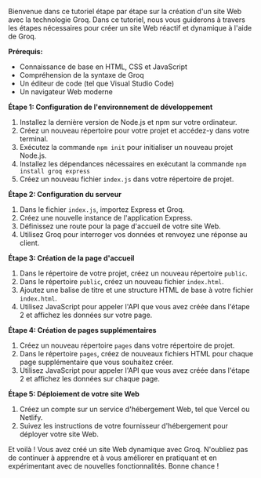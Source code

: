 Bienvenue dans ce tutoriel étape par étape sur la création d'un site Web avec la technologie Groq. Dans ce tutoriel, nous vous guiderons à travers les étapes nécessaires pour créer un site Web réactif et dynamique à l'aide de Groq.

**Prérequis:**

* Connaissance de base en HTML, CSS et JavaScript
* Compréhension de la syntaxe de Groq
* Un éditeur de code (tel que Visual Studio Code)
* Un navigateur Web moderne

**Étape 1: Configuration de l'environnement de développement**

1. Installez la dernière version de Node.js et npm sur votre ordinateur.
2. Créez un nouveau répertoire pour votre projet et accédez-y dans votre terminal.
3. Exécutez la commande `npm init` pour initialiser un nouveau projet Node.js.
4. Installez les dépendances nécessaires en exécutant la commande `npm install groq express`
5. Créez un nouveau fichier `index.js` dans votre répertoire de projet.

**Étape 2: Configuration du serveur**

1. Dans le fichier `index.js`, importez Express et Groq.
2. Créez une nouvelle instance de l'application Express.
3. Définissez une route pour la page d'accueil de votre site Web.
4. Utilisez Groq pour interroger vos données et renvoyez une réponse au client.

**Étape 3: Création de la page d'accueil**

1. Dans le répertoire de votre projet, créez un nouveau répertoire `public`.
2. Dans le répertoire `public`, créez un nouveau fichier `index.html`.
3. Ajoutez une balise de titre et une structure HTML de base à votre fichier `index.html`.
4. Utilisez JavaScript pour appeler l'API que vous avez créée dans l'étape 2 et affichez les données sur votre page.

**Étape 4: Création de pages supplémentaires**

1. Créez un nouveau répertoire `pages` dans votre répertoire de projet.
2. Dans le répertoire `pages`, créez de nouveaux fichiers HTML pour chaque page supplémentaire que vous souhaitez créer.
3. Utilisez JavaScript pour appeler l'API que vous avez créée dans l'étape 2 et affichez les données sur chaque page.

**Étape 5: Déploiement de votre site Web**

1. Créez un compte sur un service d'hébergement Web, tel que Vercel ou Netlify.
2. Suivez les instructions de votre fournisseur d'hébergement pour déployer votre site Web.

Et voilà ! Vous avez créé un site Web dynamique avec Groq. N'oubliez pas de continuer à apprendre et à vous améliorer en pratiquant et en expérimentant avec de nouvelles fonctionnalités. Bonne chance !